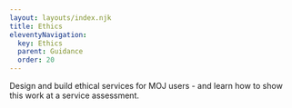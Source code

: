 ```yaml
---
layout: layouts/index.njk
title: Ethics
eleventyNavigation:
  key: Ethics
  parent: Guidance
  order: 20
---
```


Design and build ethical services for MOJ users - and learn how to show this work at a service assessment.
